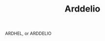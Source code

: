 ---
title: Arddelio
permalink: "/definitions/arddelio.html"
body: ARDHEL, or ARDDELIO
published_at: '2018-07-07'
layout: post
---